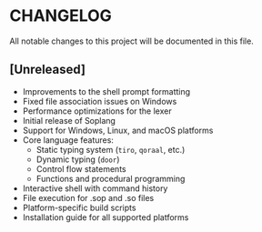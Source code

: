 # CHANGELOG

All notable changes to this project will be documented in this file.

## [Unreleased]

- Improvements to the shell prompt formatting
- Fixed file association issues on Windows
- Performance optimizations for the lexer
- Initial release of Soplang
- Support for Windows, Linux, and macOS platforms
- Core language features:
  - Static typing system (`tiro`, `qoraal`, etc.)
  - Dynamic typing (`door`)
  - Control flow statements
  - Functions and procedural programming
- Interactive shell with command history
- File execution for .sop and .so files
- Platform-specific build scripts
- Installation guide for all supported platforms
